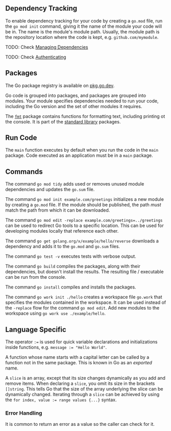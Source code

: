 
## Dependency Tracking

To enable dependency tracking for your code by creating a `go.mod` file, run the `go mod init` command, giving it the name of the module your code will be in.
The name is the module's module path.
Usually, the module path is the repository location where the code is kept, e.g. `github.com/mymodule`.

TODO: Check [Managing Dependencies](https://go.dev/doc/modules/managing-dependencies#naming_module)

TODO: Check [Authenticating](https://go.dev/ref/mod#authenticating)

## Packages

The Go package registry is available on [pkg.go.dev](https://pkg.go.dev/).

Go code is grouped into packages, and packages are grouped into modules.
Your module specifies dependencies needed to run your code, including the Go version and the set of other modules it requires.

The [`fmt`](https://pkg.go.dev/fmt) package contains functions for formatting text, including printing ot the console.
It is part of the [standard library](https://pkg.go.dev/std) packages.

## Run Code

The `main` function executes by default when you run the code in the `main` package.
Code executed as an application must be in a `main` package.

## Commands

The command `go mod tidy` adds used or removes unused module dependencies and updates the `go.sum` file.

The command `go mod init example.com/greetings` initializes a new module by creating a `go.mod` file.
If the module should be published, the path _must_ match the path from which it can be downloaded.

The command `go mod edit -replace example.com/greetings=../greetings` can be used to redirect Go tools to a specific location.
This can be used for developing modules locally that reference each other.

The command `go get golang.org/x/example/hello/reverse` downloads a dependency and adds it to the `go.mod` and `go.sum` files.

The command `go test -v` executes tests with verbose output.

The command `go build` compiles the packages, along with their dependencies, but doesn't install the results.
The resulting file / executable can be run from the console.

The command `go install` compiles and installs the packages.

The command `go work init ./hello` creates a workspace file `go.work` that specifies the modules contained in the workspace.
It can be used instead of the `-replace` flow for the command `go mod edit`.
Add new modules to the workspace using `go work use ./example/hello`.

## Language Specific

The operator `:=` is used for quick variable declarations and initializations inside functions, e.g. `message := "Hello World"`.

A function whose name starts with a capital letter can be called by a function not in the same package.
This is known in Go as an _exported_ name.

A `slice` is an array, except that its size changes dynamically as you add and remove items.
When declaring a `slice`, you omit its size in the brackets `[]string`.
This tells Go that the size of the array underlying the slice can be dynamically changed.
Iterating through a `slice` can be achieved by using the `for index, value := range values {...}` syntax.

### Error Handling

It is common to return an error as a value so the caller can check for it.
